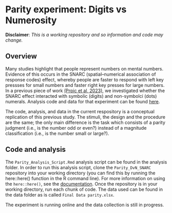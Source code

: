 # Parity experiment: Digits vs Numerosity

**Disclaimer**: *This is a working repository and so information and code may change.*

## Overview

Many studies highlight that people represent numbers on mental numbers. Evidence of this occurs in the SNARC (spatial–numerical association of response codes) effect, whereby people are faster to respond with left key pressses for small numbers and faster right key presses for large numbers. In a previous piece of work [(Prpic et al, 2023)](https://link.springer.com/article/10.3758/s13423-023-02246-w), we investigated whether the SNARC effect interacted with symbolic (digits) and non-symbolci (dots) numerals. Analysis code and data for that experiment can be found [here](https://github.com/courtneygoodridge/DvN_manuscript_analysis). 

The code, analysis, and data in the current respository is a conceptual replication of this previous study. The stimuli, the design and the procedure are the same; the only main difference is the task which consists of a parity judgment (i.e., is the number odd or even?) instead of a magnitude classification (i.e., is the number small or large?). 

## Code and analysis

The `Parity_Analysis_Script.Rmd` analysis script can be found in the analysis folder. In order to run this analysis script, clone the `Parity_DvN_SNARC` repository into your working directory (you can find this by running the here::here() function in the R command line). For more information on using the `here::here()`, see the [documentation](https://here.r-lib.org/). Once the repository is in your working directory, run each chunk of code. The data used can be found in the data folder as is called `Final Data parity.xlsx`. 



The experiment is running online and the data collection is still in progress.
